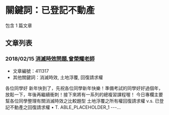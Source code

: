 # 關鍵詞：已登記不動產

包含 1 篇文章

## 文章列表

### 2018/02/15 [消滅時效問題,曾榮耀老師](../../articles/411317_%E6%B6%88%E6%BB%85%E6%99%82%E6%95%88%E5%95%8F%E9%A1%8C%2C%E6%9B%BE%E6%A6%AE%E8%80%80%E8%80%81%E5%B8%AB.md)
- 文章編號：411317
- 其他關鍵詞：消滅時效, 土地浮覆, 回復請求權

各位同學好 新年快到了，先祝各位同學新年快樂！準備考試的同學好好過個年，放鬆一下，年後再繼續衝刺！接下來將有一系列的總複習課程喔！ 今日專欄主要幫各位同學整理有關消滅時效之比較題型 土地浮覆之所有權回復請求權 v.s. 已登記不動產之回復請求權 • T. ABLE_PLACEHOLDER_1 ---...

